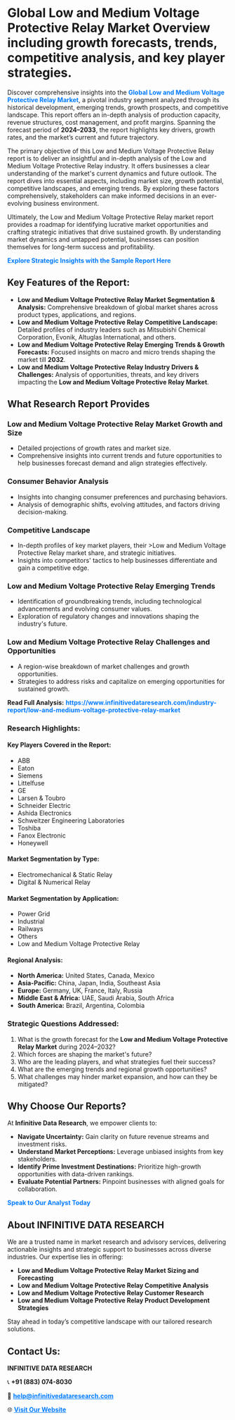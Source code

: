 <h1>Global Low and Medium Voltage Protective Relay Market Overview including growth forecasts, trends, competitive analysis, and key player strategies.</h1>
<p>
Discover comprehensive insights into the 
<a href="https://www.infinitivedataresearch.com/industry-report/low-and-medium-voltage-protective-relay-market" rel="dofollow" style="color: #007BFF; text-decoration: none;"><strong>Global Low and Medium Voltage Protective Relay Market</strong></a>, a pivotal industry segment analyzed through its historical development, emerging trends, growth prospects, and competitive landscape. This report offers an in-depth analysis of production capacity, revenue structures, cost management, and profit margins. Spanning the forecast period of <strong>2024–2033</strong>, the report highlights key drivers, growth rates, and the market’s current and future trajectory.
</p>
<p>
The primary objective of this Low and Medium Voltage Protective Relay report is to deliver an insightful and in-depth analysis of the Low and Medium Voltage Protective Relay industry. It offers businesses a clear understanding of the market's current dynamics and future outlook. The report dives into essential aspects, including market size, growth potential, competitive landscapes, and emerging trends. By exploring these factors comprehensively, stakeholders can make informed decisions in an ever-evolving business environment.
</p>
<p>
Ultimately, the Low and Medium Voltage Protective Relay market report provides a roadmap for identifying lucrative market opportunities and crafting strategic initiatives that drive sustained growth. By understanding market dynamics and untapped potential, businesses can position themselves for long-term success and profitability.
</p>
<p>
<a href="https://www.infinitivedataresearch.com/request-sample/reportId=103063" style="color: #007BFF; text-decoration: none;"><strong>Explore Strategic Insights with the Sample Report Here</strong></a>
</p>

<h2>Key Features of the Report:</h2>
<ul>
<li><strong>Low and Medium Voltage Protective Relay Market Segmentation & Analysis:</strong> Comprehensive breakdown of global market shares across product types, applications, and regions.</li>
<li><strong>Low and Medium Voltage Protective Relay Competitive Landscape:</strong> Detailed profiles of industry leaders such as Mitsubishi Chemical Corporation, Evonik, Altuglas International, and others.</li>
<li><strong>Low and Medium Voltage Protective Relay Emerging Trends & Growth Forecasts:</strong> Focused insights on macro and micro trends shaping the market till <strong>2032</strong>.</li>
<li><strong>Low and Medium Voltage Protective Relay Industry Drivers & Challenges:</strong> Analysis of opportunities, threats, and key drivers impacting the <strong>Low and Medium Voltage Protective Relay Market</strong>.</li>
</ul>

<h2>What Research Report Provides</h2>
<h3>Low and Medium Voltage Protective Relay Market Growth and Size</h3>
<ul>
<li>Detailed projections of growth rates and market size.</li>
<li>Comprehensive insights into current trends and future opportunities to help businesses forecast demand and align strategies effectively.</li>
</ul>

<h3>Consumer Behavior Analysis</h3>
<ul>
<li>Insights into changing consumer preferences and purchasing behaviors.</li>
<li>Analysis of demographic shifts, evolving attitudes, and factors driving decision-making.</li>
</ul>

<h3>Competitive Landscape</h3>
<ul>
<li>In-depth profiles of key market players, their >Low and Medium Voltage Protective Relay market share, and strategic initiatives.</li>
<li>Insights into competitors' tactics to help businesses differentiate and gain a competitive edge.</li>
</ul>

<h3>Low and Medium Voltage Protective Relay Emerging Trends</h3>
<ul>
<li>Identification of groundbreaking trends, including technological advancements and evolving consumer values.</li>
<li>Exploration of regulatory changes and innovations shaping the industry's future.</li>
</ul>

<h3>Low and Medium Voltage Protective Relay Challenges and Opportunities</h3>
<ul>
<li>A region-wise breakdown of market challenges and growth opportunities.</li>
<li>Strategies to address risks and capitalize on emerging opportunities for sustained growth.</li>
</ul>
<p><strong>Read Full Analysis:</strong> <a href="https://www.infinitivedataresearch.com/industry-report/low-and-medium-voltage-protective-relay-market" rel="dofollow" style="color: #007BFF; text-decoration: none;"><strong>https://www.infinitivedataresearch.com/industry-report/low-and-medium-voltage-protective-relay-market</strong></a></p>
<h3>Research Highlights:</h3>
<h4>Key Players Covered in the Report:</h4>
<ul><li>ABB</li><li>Eaton</li><li>Siemens</li><li>Littelfuse</li><li>GE</li><li>Larsen &amp; Toubro</li><li>Schneider Electric</li><li>Ashida Electronics</li><li>Schweitzer Engineering Laboratories</li><li>Toshiba</li><li>Fanox Electronic</li><li>Honeywell</li></ul>
<h4>Market Segmentation by Type:</h4>
<ul><li>Electromechanical &amp; Static Relay</li><li>Digital &amp; Numerical Relay</li></ul>
<h4>Market Segmentation by Application:</h4>
<ul><li>Power Grid</li><li>Industrial</li><li>Railways</li><li>Others</li><li>Low and Medium Voltage Protective Relay</li></ul>

<h4>Regional Analysis:</h4>
<ul>
<li><strong>North America:</strong> United States, Canada, Mexico</li>
<li><strong>Asia-Pacific:</strong> China, Japan, India, Southeast Asia</li>
<li><strong>Europe:</strong> Germany, UK, France, Italy, Russia</li>
<li><strong>Middle East & Africa:</strong> UAE, Saudi Arabia, South Africa</li>
<li><strong>South America:</strong> Brazil, Argentina, Colombia</li>
</ul>

<h3>Strategic Questions Addressed:</h3>
<ol>
<li>What is the growth forecast for the <strong>Low and Medium Voltage Protective Relay Market</strong> during 2024–2032?</li>
<li>Which forces are shaping the market's future?</li>
<li>Who are the leading players, and what strategies fuel their success?</li>
<li>What are the emerging trends and regional growth opportunities?</li>
<li>What challenges may hinder market expansion, and how can they be mitigated?</li>
</ol>

<h2>Why Choose Our Reports?</h2>
<p>At <strong>Infinitive Data Research</strong>, we empower clients to:</p>
<ul>
<li><strong>Navigate Uncertainty:</strong> Gain clarity on future revenue streams and investment risks.</li>
<li><strong>Understand Market Perceptions:</strong> Leverage unbiased insights from key stakeholders.</li>
<li><strong>Identify Prime Investment Destinations:</strong> Prioritize high-growth opportunities with data-driven rankings.</li>
<li><strong>Evaluate Potential Partners:</strong> Pinpoint businesses with aligned goals for collaboration.</li>
</ul>
<p><a href="https://www.infinitivedataresearch.com/industry-report/low-and-medium-voltage-protective-relay-market" rel="dofollow" style="color: #007BFF; text-decoration: none;"><strong>Speak to Our Analyst Today</strong></a></p>

<h2>About INFINITIVE DATA RESEARCH</h2>
<p>We are a trusted name in market research and advisory services, delivering actionable insights and strategic support to businesses across diverse industries. Our expertise lies in offering:</p>
<ul>
<li><strong>Low and Medium Voltage Protective Relay Market Sizing and Forecasting</strong></li>
<li><strong>Low and Medium Voltage Protective Relay Competitive Analysis</strong></li>
<li><strong>Low and Medium Voltage Protective Relay Customer Research</strong></li>
<li><strong>Low and Medium Voltage Protective Relay Product Development Strategies</strong></li>
</ul>
<p>Stay ahead in today’s competitive landscape with our tailored research solutions.</p>

<h2>Contact Us:</h2>
<p><strong>INFINITIVE DATA RESEARCH</strong></p>
<p>📞 <strong>+91 (883) 074-8030</strong></p>
<p>📧 <strong><a href="mailto:help@infinitivedataresearch.com" style="color: #007BFF;">help@infinitivedataresearch.com</a></strong></p>
<p>🌐 <strong><a href="https://www.infinitivedataresearch.com" rel="dofollow" style="color: #007BFF;">Visit Our Website</a></strong></p>